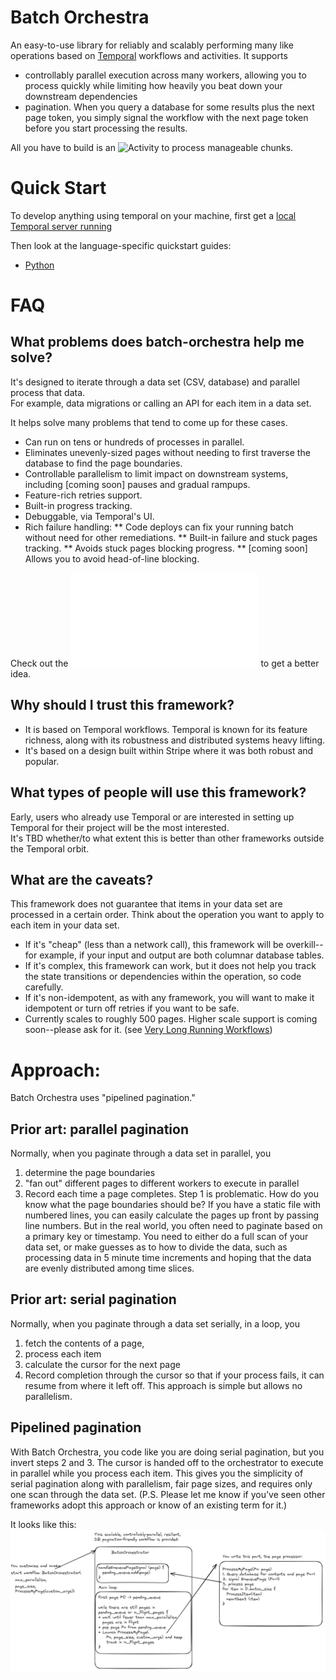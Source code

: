 # Batch Orchestra

An easy-to-use library for reliably and scalably performing many like operations based on [Temporal](https://temporal.io) workflows and activities.
It supports
* controllably parallel execution across many workers, allowing you to process quickly while limiting how heavily you 
  beat down your downstream dependencies
* pagination.  When you query a database for some results plus the next page token, you
  simply signal the workflow with the next page token before you start processing the results.


All you have to build is an ![Activity](https://docs.temporal.io/activities) to process manageable chunks.

# Quick Start

To develop anything using temporal on your machine, first get a [local Temporal server running](https://docs.temporal.io/application-development/foundations#run-a-development-cluster)

Then look at the language-specific quickstart guides:

* [Python](./python/README.md)

# FAQ
## What problems does batch-orchestra help me solve?
It's designed to iterate through a data set (CSV, database) and parallel process that data.  
For example, data migrations or calling an API for each item in a data set.

It helps solve many problems that tend to come up for these cases.
* Can run on tens or hundreds of processes in parallel.
* Eliminates unevenly-sized pages without needing to first traverse the database to find the page boundaries.
* Controllable parallelism to limit impact on downstream systems, including [coming soon] pauses and gradual rampups.
* Feature-rich retries support.
* Built-in progress tracking.
* Debuggable, via Temporal's UI.
* Rich failure handling:
** Code deploys can fix your running batch without need for other remediations.
** Built-in failure and stuck pages tracking.
** Avoids stuck pages blocking progress.
** [coming soon] Allows you to avoid head-of-line blocking.

Check out the ![samples](./python/samples/README.md) to get a better idea.

## Why should I trust this framework?
* It is based on Temporal workflows.  Temporal is known for its feature richness, along with its robustness and distributed systems heavy lifting.
* It's based on a design built within Stripe where it was both robust and popular.

## What types of people will use this framework?
Early, users who already use Temporal or are interested in setting up Temporal for their project will be the most interested.  
It's TBD whether/to what extent this is better than other frameworks outside the Temporal orbit.

## What are the caveats?
This framework does not guarantee that items in your data set are processed in a certain order.
Think about the operation you want to apply to each item in your data set.
* If it's "cheap" (less than a network call), this framework will be overkill--for example, if your input and output are both columnar database tables.
* If it's complex, this framework can work, but it does not help you track the state transitions or dependencies within the operation, so code carefully.
* If it's non-idempotent, as with any framework, you will want to make it idempotent or turn off retries if you want to be safe.
* Currently scales to roughly 500 pages.  Higher scale support is coming soon--please ask for it.  (see [Very Long Running Workflows](https://temporal.io/blog/very-long-running-workflows))


# Approach:
Batch Orchestra uses "pipelined pagination."

## Prior art: parallel pagination
Normally, when you paginate through a data set in parallel, you 
1. determine the page boundaries
2. "fan out" different pages to different workers to execute in parallel
3. Record each time a page completes.
Step 1 is problematic.  How do you know what the page boundaries should be?  If you have a static file with numbered lines, you can easily calculate the pages up front by passing line numbers.  But in the real world, you often need to paginate based on a primary key or timestamp.  You need to either do a full scan of your data set, or make guesses as to how to divide the data, such as processing data in 5 minute time increments and hoping that the data are evenly distributed among time slices.

## Prior art: serial pagination
Normally, when you paginate through a data set serially, in a loop, you 
1. fetch the contents of a page, 
2. process each item
3. calculate the cursor for the next page
4. Record completion through the cursor so that if your process fails, it can resume from where it left off.
This approach is simple but allows no parallelism.

## Pipelined pagination
With Batch Orchestra, you code like you are doing serial pagination, but you invert steps 2 and 3.  The cursor is handed off to the orchestrator to execute in parallel while you process each item.
This gives you the simplicity of serial pagination along with parallelism, fair page sizes, and requires only one scan through the data set.
(P.S. Please let me know if you've seen other frameworks adopt this approach or know of an existing term for it.)

It looks like this:
![Alt text](architecture_diagram.png "Architecture Diagram") 


